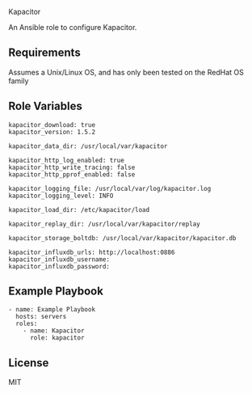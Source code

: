 Kapacitor

An Ansible role to configure Kapacitor.  

Requirements
------------

Assumes a Unix/Linux OS, and has only been tested on the RedHat OS family

Role Variables
--------------
    kapacitor_download: true
    kapacitor_version: 1.5.2
    
    kapacitor_data_dir: /usr/local/var/kapacitor
    
    kapacitor_http_log_enabled: true
    kapacitor_http_write_tracing: false
    kapacitor_http_pprof_enabled: false
    
    kapacitor_logging_file: /usr/local/var/log/kapacitor.log
    kapacitor_logging_level: INFO
    
    kapacitor_load_dir: /etc/kapacitor/load
    
    kapacitor_replay_dir: /usr/local/var/kapacitor/replay
    
    kapacitor_storage_boltdb: /usr/local/var/kapacitor/kapacitor.db
    
    kapacitor_influxdb_urls: http://localhost:0886
    kapacitor_influxdb_username:
    kapacitor_influxdb_password:
    
Example Playbook
----------------

    - name: Example Playbook
      hosts: servers
      roles:
        - name: Kapacitor
          role: kapacitor

License
-------

MIT
